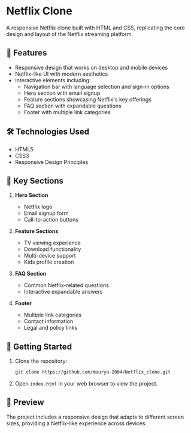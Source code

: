 # Netflix Clone

A responsive Netflix clone built with HTML and CSS, replicating the core design and layout of the Netflix streaming platform.

## 🎯 Features

- Responsive design that works on desktop and mobile devices
- Netflix-like UI with modern aesthetics
- Interactive elements including:
  - Navigation bar with language selection and sign-in options
  - Hero section with email signup
  - Feature sections showcasing Netflix's key offerings
  - FAQ section with expandable questions
  - Footer with multiple link categories

## 🛠️ Technologies Used

- HTML5
- CSS3
- Responsive Design Principles

## 📱 Key Sections

1. **Hero Section**
   - Netflix logo
   - Email signup form
   - Call-to-action buttons

2. **Feature Sections**
   - TV viewing experience
   - Download functionality
   - Multi-device support
   - Kids profile creation

3. **FAQ Section**
   - Common Netflix-related questions
   - Interactive expandable answers

4. **Footer**
   - Multiple link categories
   - Contact information
   - Legal and policy links

## 🚀 Getting Started

1. Clone the repository:
   ```bash
   git clone https://github.com/maurya-2004/Netflix_clone.git
   ```

2. Open `index.html` in your web browser to view the project.

## 📸 Preview

The project includes a responsive design that adapts to different screen sizes, providing a Netflix-like experience across devices.
